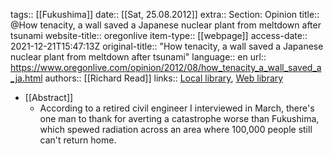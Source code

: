 tags:: [[Fukushima]]
date:: [[Sat, 25.08.2012]]
extra:: Section: Opinion
title:: @How tenacity, a wall saved a Japanese nuclear plant from meltdown after tsunami
website-title:: oregonlive
item-type:: [[webpage]]
access-date:: 2021-12-21T15:47:13Z
original-title:: "How tenacity, a wall saved a Japanese nuclear plant from meltdown after tsunami"
language:: en
url:: https://www.oregonlive.com/opinion/2012/08/how_tenacity_a_wall_saved_a_ja.html
authors:: [[Richard Read]]
links:: [Local library](zotero://select/library/items/CL2T23MB), [Web library](https://www.zotero.org/users/6520516/items/CL2T23MB)

- [[Abstract]]
	- According to a retired civil engineer I interviewed in March, there's one man to thank for averting a catastrophe worse than Fukushima, which spewed radiation across an area where 100,000 people still can't return home.